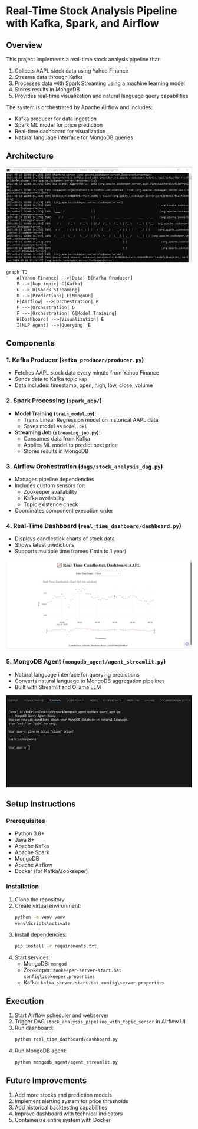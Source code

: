 # Real-Time Stock Analysis Pipeline with Kafka, Spark, and Airflow

## Overview
This project implements a real-time stock analysis pipeline that:
1. Collects AAPL stock data using Yahoo Finance
2. Streams data through Kafka
3. Processes data with Spark Streaming using a machine learning model
4. Stores results in MongoDB
5. Provides real-time visualization and natural language query capabilities

The system is orchestrated by Apache Airflow and includes:
- Kafka producer for data ingestion
- Spark ML model for price prediction
- Real-time dashboard for visualization
- Natural language interface for MongoDB queries

## Architecture
![System Architecture](project_image/kafka.jpg)

```mermaid
graph TD
    A[Yahoo Finance] -->|Data| B[Kafka Producer]
    B -->|kap topic| C[Kafka]
    C --> D[Spark Streaming]
    D -->|Predictions| E[MongoDB]
    F[Airflow] -->|Orchestration| B
    F -->|Orchestration| D
    F -->|Orchestration| G[Model Training]
    H[Dashboard] -->|Visualization| E
    I[NLP Agent] -->|Querying| E
```

## Components

### 1. Kafka Producer (`kafka_producer/producer.py`)
- Fetches AAPL stock data every minute from Yahoo Finance
- Sends data to Kafka topic `kap`
- Data includes: timestamp, open, high, low, close, volume

### 2. Spark Processing (`spark_app/`)
- **Model Training (`train_model.py`):** 
  - Trains Linear Regression model on historical AAPL data
  - Saves model as `model.pkl`
- **Streaming Job (`streaming_job.py`):**
  - Consumes data from Kafka
  - Applies ML model to predict next price
  - Stores results in MongoDB

### 3. Airflow Orchestration (`dags/stock_analysis_dag.py`)
- Manages pipeline dependencies
- Includes custom sensors for:
  - Zookeeper availability
  - Kafka availability
  - Topic existence check
- Coordinates component execution order

### 4. Real-Time Dashboard (`real_time_dashboard/dashboard.py`)
- Displays candlestick charts of stock data
- Shows latest predictions
- Supports multiple time frames (1min to 1 year)

![Dashboard](project_image/real_time_deshbord.jpg)

### 5. MongoDB Agent (`mongodb_agent/agent_streamlit.py`)
- Natural language interface for querying predictions
- Converts natural language to MongoDB aggregation pipelines
- Built with Streamlit and Ollama LLM

![Agent Interface](project_image/mongodb_agent.jpg)

## Setup Instructions

### Prerequisites
- Python 3.8+
- Java 8+
- Apache Kafka
- Apache Spark
- MongoDB
- Apache Airflow
- Docker (for Kafka/Zookeeper)

### Installation
1. Clone the repository
2. Create virtual environment:
   ```bash
   python -m venv venv
   venv\Scripts\activate
   ```
3. Install dependencies:
   ```bash
   pip install -r requirements.txt
   ```
4. Start services:
   - MongoDB: `mongod`
   - Zookeeper: `zookeeper-server-start.bat config\zookeeper.properties`
   - Kafka: `kafka-server-start.bat config\server.properties`

## Execution
1. Start Airflow scheduler and webserver
2. Trigger DAG `stock_analysis_pipeline_with_topic_sensor` in Airflow UI
3. Run dashboard:
   ```bash
   python real_time_dashboard/dashboard.py
   ```
4. Run MongoDB agent:
   ```bash
   python mongodb_agent/agent_streamlit.py
   ```

## Future Improvements
1. Add more stocks and prediction models
2. Implement alerting system for price thresholds
3. Add historical backtesting capabilities
4. Improve dashboard with technical indicators
5. Containerize entire system with Docker
